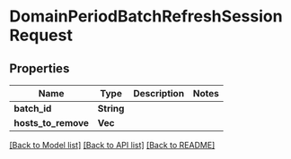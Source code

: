 # DomainPeriodBatchRefreshSessionRequest

## Properties

Name | Type | Description | Notes
------------ | ------------- | ------------- | -------------
**batch_id** | **String** |  |
**hosts_to_remove** | **Vec<String>** |  |

[[Back to Model list]](../README.md#documentation-for-models) [[Back to API list]](../README.md#documentation-for-api-endpoints) [[Back to README]](../README.md)
